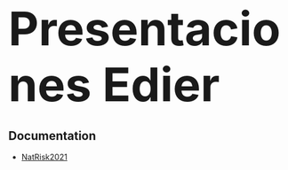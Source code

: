 <h1>
  <a style="font-size: 3em;">Presentaciones Edier</a>
</h1>

## Documentation

* [NatRisk2021](/NatHaz2021.html) 
